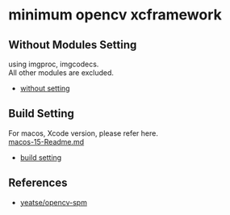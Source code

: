 # minimum opencv xcframework

## Without Modules Setting
using imgproc, imgcodecs.  
All other modules are excluded.  

- [without setting](opencv_with.out)

## Build Setting

For macos, Xcode version, please refer here.  
[macos-15-Readme.md](https://github.com/actions/runner-images/blob/main/images/macos/macos-15-Readme.md)

- [build setting](.github/workflows/build.yml)

## References

- [yeatse/opencv-spm](https://github.com/yeatse/opencv-spm)